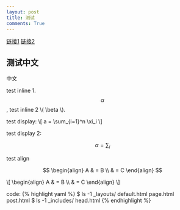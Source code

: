 ```yaml
---
layout: post
title: 测试
comments: True
---
```



[链接1](http://joshualande.com/jekyll-github-pages-poole/)
[链接2](http://www.smashingmagazine.com/2014/08/01/build-blog-jekyll-github-pages/)

## 测试中文


中文

test inline 1. $$\alpha$$, test inline 2 \\( \beta \\).

test display: 
\\[
a = \sum_{i=1}^n \xi_i
\\]

test display 2:

$$ \alpha = \sum_i $$

test align

$$ 
\begin{align} A & = B \\ & = C \end{align} 
$$

\\[ \begin{align} A & = B \\\\ & = C \end{align} \\]


code:
{% highlight yaml %}
$ ls -1 _layouts/
default.html
page.html
post.html
$ ls -1 _includes/
head.html
{% endhighlight %}

